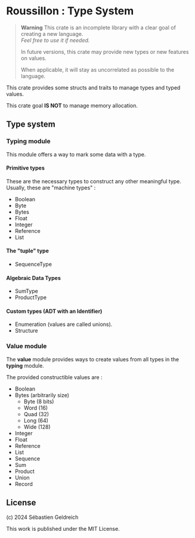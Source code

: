 # Roussillon : Type System

> **Warning** This crate is an incomplete library with a clear goal of creating a new language.  
> *Feel free to use it if needed.*
>
> In future versions, this crate may provide new types or new features on values.
>
> When applicable, it will stay as uncorrelated as possible to the language.

This crate provides some structs and traits to manage types and typed values.

This crate goal **IS NOT** to manage memory allocation.

## Type system

### Typing module

This module offers a way to mark some data with a type.

#### Primitive types

These are the necessary types to construct any other meaningful type.
Usually, these are "machine types" :

- Boolean
- Byte
- Bytes
- Float
- Integer
- Reference
- List

#### The "tuple" type

- SequenceType

#### Algebraic Data Types

- SumType
- ProductType

#### Custom types (ADT with an Identifier)

- Enumeration (values are called unions).
- Structure

### Value module

The **value** module provides ways to create values from all types in the **typing** module.

The provided constructible values are :
- Boolean
- Bytes (arbitrarily size)
  - Byte (8 bits)
  - Word (16)
  - Quad (32)
  - Long (64)
  - Wide (128)
- Integer
- Float
- Reference
- List
- Sequence
- Sum
- Product
- Union
- Record

## License

(c) 2024 Sébastien Geldreich

This work is published under the MIT License.